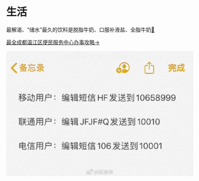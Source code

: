 # 生活

最解渴、“储水”最久的饮料是脱脂牛奶、口服补液盐、全脂牛奶[🔗](https://weibo.com/1730177302/N9uwo2mG7)


[最全成都温江区便民服务中心办事攻略→](https://mp.weixin.qq.com/s/Fokg7yTQ8H_FDUwFjOf1fw)

![](./src/mmexport1733798876020.jpg)